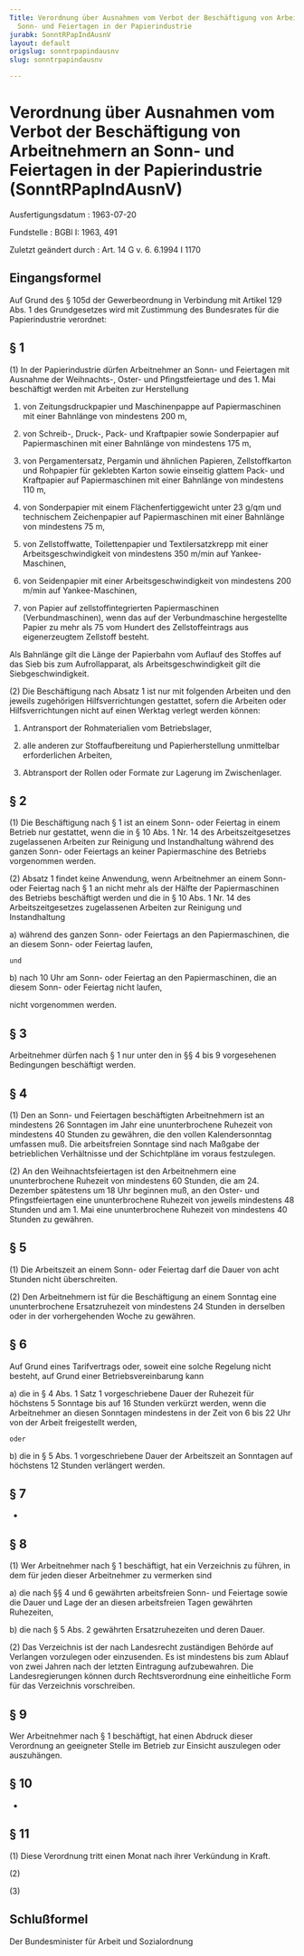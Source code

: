 ```yaml
---
Title: Verordnung über Ausnahmen vom Verbot der Beschäftigung von Arbeitnehmern an
  Sonn- und Feiertagen in der Papierindustrie
jurabk: SonntRPapIndAusnV
layout: default
origslug: sonntrpapindausnv
slug: sonntrpapindausnv

---
```


# Verordnung über Ausnahmen vom Verbot der Beschäftigung von Arbeitnehmern an Sonn- und Feiertagen in der Papierindustrie (SonntRPapIndAusnV)

Ausfertigungsdatum
:   1963-07-20

Fundstelle
:   BGBl I: 1963, 491

Zuletzt geändert durch
:   Art. 14 G v. 6. 6.1994 I 1170


## Eingangsformel

Auf Grund des § 105d der Gewerbeordnung in Verbindung mit Artikel 129
Abs. 1 des Grundgesetzes wird mit Zustimmung des Bundesrates für die
Papierindustrie verordnet:


## § 1

(1) In der Papierindustrie dürfen Arbeitnehmer an Sonn- und Feiertagen
mit Ausnahme der Weihnachts-, Oster- und Pfingstfeiertage und des 1.
Mai beschäftigt werden mit Arbeiten zur Herstellung

1.  von Zeitungsdruckpapier und Maschinenpappe auf Papiermaschinen mit
    einer Bahnlänge von mindestens 200 m,


2.  von Schreib-, Druck-, Pack- und Kraftpapier sowie Sonderpapier auf
    Papiermaschinen mit einer Bahnlänge von mindestens 175 m,


3.  von Pergamentersatz, Pergamin und ähnlichen Papieren, Zellstoffkarton
    und Rohpapier für geklebten Karton sowie einseitig glattem Pack- und
    Kraftpapier auf Papiermaschinen mit einer Bahnlänge von mindestens 110
    m,


4.  von Sonderpapier mit einem Flächenfertiggewicht unter 23 g/qm und
    technischem Zeichenpapier auf Papiermaschinen mit einer Bahnlänge von
    mindestens 75 m,


5.  von Zellstoffwatte, Toilettenpapier und Textilersatzkrepp mit einer
    Arbeitsgeschwindigkeit von mindestens 350 m/min auf Yankee-Maschinen,


6.  von Seidenpapier mit einer Arbeitsgeschwindigkeit von mindestens 200
    m/min auf Yankee-Maschinen,


7.  von Papier auf zellstoffintegrierten Papiermaschinen
    (Verbundmaschinen), wenn das auf der Verbundmaschine hergestellte
    Papier zu mehr als 75 vom Hundert des Zellstoffeintrags aus
    eigenerzeugtem Zellstoff besteht.



Als Bahnlänge gilt die Länge der Papierbahn vom Auflauf des Stoffes
auf das Sieb bis zum Aufrollapparat, als Arbeitsgeschwindigkeit gilt
die Siebgeschwindigkeit.

(2) Die Beschäftigung nach Absatz 1 ist nur mit folgenden Arbeiten und
den jeweils zugehörigen Hilfsverrichtungen gestattet, sofern die
Arbeiten oder Hilfsverrichtungen nicht auf einen Werktag verlegt
werden können:

1.  Antransport der Rohmaterialien vom Betriebslager,


2.  alle anderen zur Stoffaufbereitung und Papierherstellung unmittelbar
    erforderlichen Arbeiten,


3.  Abtransport der Rollen oder Formate zur Lagerung im Zwischenlager.





## § 2

(1) Die Beschäftigung nach § 1 ist an einem Sonn- oder Feiertag in
einem Betrieb nur gestattet, wenn die in § 10 Abs. 1 Nr. 14 des
Arbeitszeitgesetzes zugelassenen Arbeiten zur Reinigung und
Instandhaltung während des ganzen Sonn- oder Feiertags an keiner
Papiermaschine des Betriebs vorgenommen werden.

(2) Absatz 1 findet keine Anwendung, wenn Arbeitnehmer an einem Sonn-
oder Feiertag nach § 1 an nicht mehr als der Hälfte der
Papiermaschinen des Betriebs beschäftigt werden und die in § 10 Abs. 1
Nr. 14 des Arbeitszeitgesetzes zugelassenen Arbeiten zur Reinigung und
Instandhaltung

a)  während des ganzen Sonn- oder Feiertags an den Papiermaschinen, die an
    diesem Sonn- oder Feiertag laufen,

    und


b)  nach 10 Uhr am Sonn- oder Feiertag an den Papiermaschinen, die an
    diesem Sonn- oder Feiertag nicht laufen,



nicht vorgenommen werden.


## § 3

Arbeitnehmer dürfen nach § 1 nur unter den in §§ 4 bis 9 vorgesehenen
Bedingungen beschäftigt werden.


## § 4

(1) Den an Sonn- und Feiertagen beschäftigten Arbeitnehmern ist an
mindestens 26 Sonntagen im Jahr eine ununterbrochene Ruhezeit von
mindestens 40 Stunden zu gewähren, die den vollen Kalendersonntag
umfassen muß. Die arbeitsfreien Sonntage sind nach Maßgabe der
betrieblichen Verhältnisse und der Schichtpläne im voraus festzulegen.

(2) An den Weihnachtsfeiertagen ist den Arbeitnehmern eine
ununterbrochene Ruhezeit von mindestens 60 Stunden, die am 24.
Dezember spätestens um 18 Uhr beginnen muß, an den Oster- und
Pfingstfeiertagen eine ununterbrochene Ruhezeit von jeweils mindestens
48 Stunden und am 1. Mai eine ununterbrochene Ruhezeit von mindestens
40 Stunden zu gewähren.


## § 5

(1) Die Arbeitszeit an einem Sonn- oder Feiertag darf die Dauer von
acht Stunden nicht überschreiten.

(2) Den Arbeitnehmern ist für die Beschäftigung an einem Sonntag eine
ununterbrochene Ersatzruhezeit von mindestens 24 Stunden in derselben
oder in der vorhergehenden Woche zu gewähren.


## § 6

Auf Grund eines Tarifvertrags oder, soweit eine solche Regelung nicht
besteht, auf Grund einer Betriebsvereinbarung kann

a)  die in § 4 Abs. 1 Satz 1 vorgeschriebene Dauer der Ruhezeit für
    höchstens 5 Sonntage bis auf 16 Stunden verkürzt werden, wenn die
    Arbeitnehmer an diesen Sonntagen mindestens in der Zeit von 6 bis 22
    Uhr von der Arbeit freigestellt werden,

    oder


b)  die in § 5 Abs. 1 vorgeschriebene Dauer der Arbeitszeit an Sonntagen
    auf höchstens 12 Stunden verlängert werden.





## § 7

-


## § 8

(1) Wer Arbeitnehmer nach § 1 beschäftigt, hat ein Verzeichnis zu
führen, in dem für jeden dieser Arbeitnehmer zu vermerken sind

a)  die nach §§ 4 und 6 gewährten arbeitsfreien Sonn- und Feiertage sowie
    die Dauer und Lage der an diesen arbeitsfreien Tagen gewährten
    Ruhezeiten,


b)  die nach § 5 Abs. 2 gewährten Ersatzruhezeiten und deren Dauer.




(2) Das Verzeichnis ist der nach Landesrecht zuständigen Behörde auf
Verlangen vorzulegen oder einzusenden. Es ist mindestens bis zum
Ablauf von zwei Jahren nach der letzten Eintragung aufzubewahren. Die
Landesregierungen können durch Rechtsverordnung eine einheitliche Form
für das Verzeichnis vorschreiben.


## § 9

Wer Arbeitnehmer nach § 1 beschäftigt, hat einen Abdruck dieser
Verordnung an geeigneter Stelle im Betrieb zur Einsicht auszulegen
oder auszuhängen.


## § 10

-


## § 11

(1) Diese Verordnung tritt einen Monat nach ihrer Verkündung in Kraft.

(2)

(3)


## Schlußformel

Der Bundesminister für Arbeit und Sozialordnung

